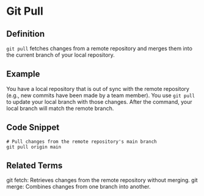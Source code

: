 # Git Pull

## Definition

`git pull` fetches changes from a remote repository and merges them into the current branch of your local repository.

## Example

You have a local repository that is out of sync with the remote repository (e.g., new commits have been made by a team member). You use `git pull` to update your local branch with those changes. After the command, your local branch will match the remote branch.

## Code Snippet

```
# Pull changes from the remote repository's main branch
git pull origin main
```

## Related Terms
git fetch: Retrieves changes from the remote repository without merging.
git merge: Combines changes from one branch into another.


